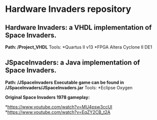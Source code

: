 # Hardware Invaders repository

## Hardware Invaders: a VHDL implementation of Space Invaders.
**Path: /Project_VHDL**
Tools: 
*Quartus II v13
*FPGA Altera Cyclone II DE1

## JSpaceInvaders: a Java implementation of Space Invaders.
**Path: /JSpaceInvaders**
**Executable game can be found in /JSpaceInvaders/JSpaceInvaders.jar**
Tools: 
*Eclipse Oxygen

**Original Space Invaders 1978 gameplay:**

*https://www.youtube.com/watch?v=MU4psw3ccUI
*https://www.youtube.com/watch?v=EqZY2CB_t2A
